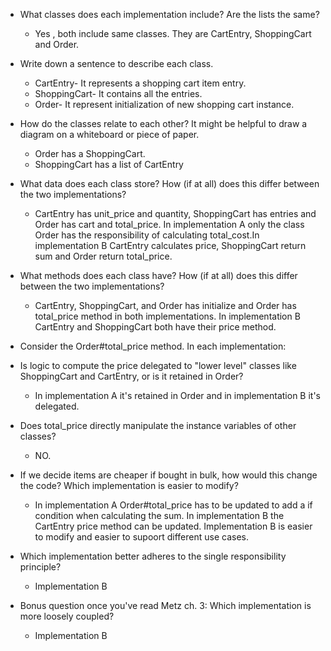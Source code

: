 - What classes does each implementation include? Are the lists the same?
  - Yes , both include same classes. They are CartEntry, ShoppingCart and Order.

- Write down a sentence to describe each class.
  - CartEntry- It represents a shopping cart item entry.
  - ShoppingCart- It contains all the entries.
  - Order- It represent initialization of new shopping cart instance.

- How do the classes relate to each other? It might be helpful to draw a diagram on a whiteboard or piece of paper.
  - Order has a ShoppingCart.
  - ShoppingCart has a list of CartEntry

- What data does each class store? How (if at all) does this differ between the two implementations?
  - CartEntry has unit_price and quantity, ShoppingCart has entries and Order has cart and total_price. In implementation A only the class Order has the responsibility of calculating total_cost.In implementation B CartEntry calculates price, ShoppingCart return sum and Order return total_price.

- What methods does each class have? How (if at all) does this differ between the two implementations?
  - CartEntry, ShoppingCart, and Order has initialize and Order has total_price method in both implementations. In implementation B CartEntry and ShoppingCart both have their price method.

- Consider the Order#total_price method. In each implementation:
- Is logic to compute the price delegated to "lower level" classes like ShoppingCart and CartEntry, or is it retained in Order?
  - In implementation A it's retained in Order and in implementation B it's delegated.
- Does total_price directly manipulate the instance variables of other classes?
  - NO.

- If we decide items are cheaper if bought in bulk, how would this change the code? Which implementation is easier to modify?
  - In implementation A Order#total_price has to be updated to add a if condition when calculating the sum. In implementation B the CartEntry price method can be updated. Implementation B is easier to modify and easier to supoort different use cases.

- Which implementation better adheres to the single responsibility principle?
  - Implementation B

- Bonus question once you've read Metz ch. 3: Which implementation is more loosely coupled?
  - Implementation B
